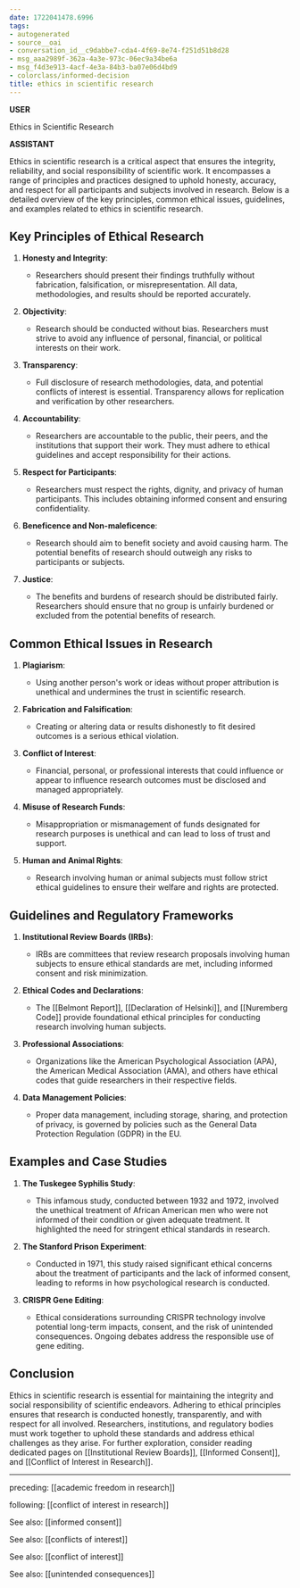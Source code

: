 ```yaml
---
date: 1722041478.6996
tags:
- autogenerated
- source__oai
- conversation_id__c9dabbe7-cda4-4f69-8e74-f251d51b8d28
- msg_aaa2989f-362a-4a3e-973c-06ec9a34be6a
- msg_f4d3e913-4acf-4e3a-84b3-ba07e06d4bd9
- colorclass/informed-decision
title: ethics in scientific research
---
```


**USER**

Ethics in Scientific Research


**ASSISTANT**

Ethics in scientific research is a critical aspect that ensures the integrity, reliability, and social responsibility of scientific work. It encompasses a range of principles and practices designed to uphold honesty, accuracy, and respect for all participants and subjects involved in research. Below is a detailed overview of the key principles, common ethical issues, guidelines, and examples related to ethics in scientific research.

## Key Principles of Ethical Research

1. **Honesty and Integrity**:
    - Researchers should present their findings truthfully without fabrication, falsification, or misrepresentation. All data, methodologies, and results should be reported accurately.

2. **Objectivity**:
    - Research should be conducted without bias. Researchers must strive to avoid any influence of personal, financial, or political interests on their work.

3. **Transparency**:
    - Full disclosure of research methodologies, data, and potential conflicts of interest is essential. Transparency allows for replication and verification by other researchers.

4. **Accountability**:
    - Researchers are accountable to the public, their peers, and the institutions that support their work. They must adhere to ethical guidelines and accept responsibility for their actions.

5. **Respect for Participants**:
    - Researchers must respect the rights, dignity, and privacy of human participants. This includes obtaining informed consent and ensuring confidentiality.

6. **Beneficence and Non-maleficence**:
    - Research should aim to benefit society and avoid causing harm. The potential benefits of research should outweigh any risks to participants or subjects.

7. **Justice**:
    - The benefits and burdens of research should be distributed fairly. Researchers should ensure that no group is unfairly burdened or excluded from the potential benefits of research.

## Common Ethical Issues in Research

1. **Plagiarism**:
    - Using another person's work or ideas without proper attribution is unethical and undermines the trust in scientific research.

2. **Fabrication and Falsification**:
    - Creating or altering data or results dishonestly to fit desired outcomes is a serious ethical violation.

3. **Conflict of Interest**:
    - Financial, personal, or professional interests that could influence or appear to influence research outcomes must be disclosed and managed appropriately.

4. **Misuse of Research Funds**:
    - Misappropriation or mismanagement of funds designated for research purposes is unethical and can lead to loss of trust and support.

5. **Human and Animal Rights**:
    - Research involving human or animal subjects must follow strict ethical guidelines to ensure their welfare and rights are protected.

## Guidelines and Regulatory Frameworks

1. **Institutional Review Boards (IRBs)**:
    - IRBs are committees that review research proposals involving human subjects to ensure ethical standards are met, including informed consent and risk minimization.

2. **Ethical Codes and Declarations**:
    - The [[Belmont Report]], [[Declaration of Helsinki]], and [[Nuremberg Code]] provide foundational ethical principles for conducting research involving human subjects.

3. **Professional Associations**:
    - Organizations like the American Psychological Association (APA), the American Medical Association (AMA), and others have ethical codes that guide researchers in their respective fields.

4. **Data Management Policies**:
    - Proper data management, including storage, sharing, and protection of privacy, is governed by policies such as the General Data Protection Regulation (GDPR) in the EU.

## Examples and Case Studies

1. **The Tuskegee Syphilis Study**:
    - This infamous study, conducted between 1932 and 1972, involved the unethical treatment of African American men who were not informed of their condition or given adequate treatment. It highlighted the need for stringent ethical standards in research.

2. **The Stanford Prison Experiment**:
    - Conducted in 1971, this study raised significant ethical concerns about the treatment of participants and the lack of informed consent, leading to reforms in how psychological research is conducted.

3. **CRISPR Gene Editing**:
    - Ethical considerations surrounding CRISPR technology involve potential long-term impacts, consent, and the risk of unintended consequences. Ongoing debates address the responsible use of gene editing.

## Conclusion

Ethics in scientific research is essential for maintaining the integrity and social responsibility of scientific endeavors. Adhering to ethical principles ensures that research is conducted honestly, transparently, and with respect for all involved. Researchers, institutions, and regulatory bodies must work together to uphold these standards and address ethical challenges as they arise. For further exploration, consider reading dedicated pages on [[Institutional Review Boards]], [[Informed Consent]], and [[Conflict of Interest in Research]].


---

preceding: [[academic freedom in research]]  


following: [[conflict of interest in research]]

See also: [[informed consent]]


See also: [[conflicts of interest]]


See also: [[conflict of interest]]


See also: [[unintended consequences]]